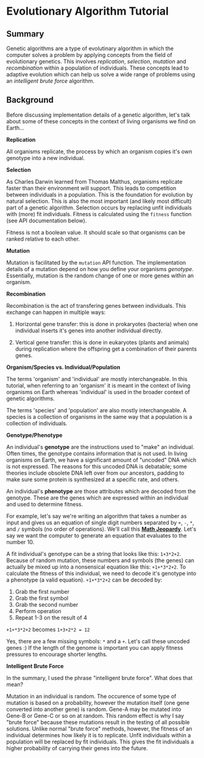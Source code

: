 
# Evolutionary Algorithm Tutorial



## Summary

Genetic algorithms are a type of evolutinary algorithm in which the computer solves a problem by applying
concepts from the field of evolutionary genetics. This involves *replication*, *selection*, *mutation* and 
*recombination* within a population of individuals. These concepts lead to adaptive evolution which
can help us solve a wide range of problems using an *intelligent brute force* algorithm.



## Background

Before discussing implementation details of a genetic algorithm, let's talk about some of these concepts in the context of living organisms we find on Earth...

**Replication**

All organisms replicate, the process by which an organism copies it's own genotype into a new individual.

**Selection**

As Charles Darwin learned from Thomas Malthus, organisms replicate faster than their environment will support. This leads to competition between individuals in a population. This is the foundation for evolution by natural selection. This is also the most important (and likely most difficult) part of a genetic algorithm. Selection occurs by replacing unfit individuals with (more) fit individuals. Fitness is calculated using the `fitness` function (see API documentation below).

Fitness is not a boolean value. It should scale so that organisms can be ranked relative to each other.

**Mutation**

Mutation is facilitated by the `mutation` API function. The implementation details of a mutation depend on how you define your organisms *genotype*. Essentially, mutation is the random change of one or more genes within an organism.

**Recombination**

Recombination is the act of transfering genes between individuals. This exchange can happen in multiple ways:

1) Horizontal gene transfer: this is done in prokaryotes (bacteria) when one individual inserts it's genes into another individual directly.

2) Vertical gene transfer: this is done in eukaryotes (plants and animals) during replication where the offspring get a combination of their parents genes.

**Organism/Species vs. Individual/Population**

The terms 'organism' and 'individual' are mostly interchangeable. In this tutorial, when referring to an 'organism' it is meant in the context of living organisms on Earth whereas 'individual' is used in the broader context of genetic algorithms.

The terms 'species' and 'population' are also mostly interchangeable. A species is a collection of organisms in the same way that a population is a collection of individuals.

**Genotype/Phenotype**

An individual's **genotype** are the instructions used to "make" an individual. Often times, the genotype contains information that is not used. In living organisms on Earth, we have a significant amount of "uncoded" DNA which is not expressed. The reasons for this uncoded DNA is debatable; some theories include obsolete DNA left over from our ancestors, padding to make sure some protein is synthesized at a specific rate, and others.

An individual's **phenotype** are those attributes which are decoded from the genotype. These are the genes which are expressed within an individual and used to determine fitness.

For example, let's say we're writing an algorithm that takes a number as input and gives us an equation of single digit numbers separated by `+`, `-`, `*`, and `/` symbols (no order of operations). We'll call this **[Math Jeopardy](mathJeopardy/README.md)**. Let's say we want the computer to generate an equation that evaluates to the number 10.

A fit individual's genotype can be a string that looks like this: `1+3*2+2`. Because of random mutation, these numbers and symbols (the genes) can actually be mixed up into a nonsensical equation like this: `+1+*3*2+2`. To calculate the fitness of this individual, we need to decode it's genotype into a phenotype (a valid equation). `+1+*3*2+2` can be decoded by:

1. Grab the first number
2. Grab the first symbol
3. Grab the second number
4. Perform operation
5. Repeat 1-3 on the result of 4

`+1+*3*2+2` becomes `1+3+2*2 = 12`

Yes, there are a few missing symbols: `*` and a `+`. Let's call these uncoded genes :) If the length of the genome is important you can apply fitness pressures to encourage shorter lengths.

**Intelligent Brute Force**

In the summary, I used the phrase "intelligent brute force". What does that mean?

Mutation in an individual is random. The occurence of some type of mutation is based on a probability, however the mutation itself (one gene converted into another gene) is random. Gene-A may be mutated into Gene-B or Gene-C or so on at random. This random effect is why I say "brute force" because these mutations result in the testing of all possible solutions. Unlike normal "brute force" methods, however, the fitness of an individual determines how likely it is to replicate. Unfit individuals within a population will be replaced by fit individuals. This gives the fit individuals a higher probability of carrying their genes into the future.

